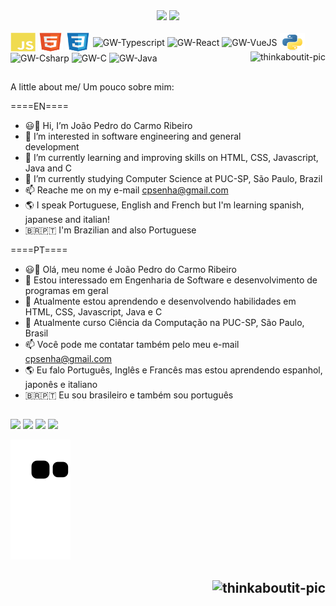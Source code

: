 <div align="center">
  <a href="https://github.com/JoaoGW"></a>
  <img height="180em" src="https://github-readme-stats.vercel.app/api?username=JoaoGW&show_icons=true&theme=merlot&include_all_commits=true&count_private=true"/>
  <img height="180em" src="https://github-readme-stats.vercel.app/api/top-langs/?username=JoaoGW&layout=compact&langs_count=7&theme=merlot"/>
</div>

<div style="display: inline_block"><br>
  <img align="center" alt="GW-Js" height="30" width="40" src="https://raw.githubusercontent.com/devicons/devicon/master/icons/javascript/javascript-plain.svg">
  <img align="center" alt="GW-HTML" height="30" width="40" src="https://raw.githubusercontent.com/devicons/devicon/master/icons/html5/html5-original.svg">
  <img align="center" alt="GW-CSS" height="30" width="40" src="https://raw.githubusercontent.com/devicons/devicon/master/icons/css3/css3-original.svg">
  <img align="center" alt="GW-Typescript" height="30" width="40" src="https://icongr.am/devicon/typescript-original.svg">
  <img align="center" alt="GW-React" height="30" width="40" src="https://icongr.am/devicon/react-original-wordmark.svg">
  <img align="center" alt="GW-VueJS" height="30" width="40" src="https://icongr.am/devicon/vuejs-original-wordmark.svg">
  <img align="center" alt="GW-Python" height="30" width="40" src="https://raw.githubusercontent.com/devicons/devicon/master/icons/python/python-original.svg">
  <img align="center" alt="GW-Csharp" height="30" width="40" src="https://icongr.am/devicon/csharp-original.svg">
  <img align="center" alt="GW-C" height="30" width="40" src="https://icongr.am/devicon/c-original.svg">
  <img align="center" alt="GW-Java" height="30" width="40" src="https://icongr.am/devicon/java-original.svg">
  <img align="right" alt="thinkaboutit-pic" height="150" src="https://miro.medium.com/max/1224/0*h5VbrXPSfo_lUSDj.png">
</div>
  
  ##
  
  A little about me/ Um pouco sobre mim: 
  
  ====EN====
- 😃👋 Hi, I’m João Pedro do Carmo Ribeiro
- 👀 I’m interested in software engineering and general development
- 🌱 I’m currently learning and improving skills on HTML, CSS, Javascript, Java and C
- 📖 I’m currently studying Computer Science at PUC-SP, São Paulo, Brazil
- 📫 Reache me on my e-mail cpsenha@gmail.com
- 🌎 I speak Portuguese, English and French but I'm learning spanish, japanese and italian!
- 🇧🇷🇵🇹 I'm Brazilian and also Portuguese

====PT====
- 😃👋 Olá, meu nome é João Pedro do Carmo Ribeiro
- 👀 Estou interessado em Engenharia de Software e desenvolvimento de programas em geral
- 🌱 Atualmente estou aprendendo e desenvolvendo habilidades em HTML, CSS, Javascript, Java e C
- 📖 Atualmente curso Ciência da Computação na PUC-SP, São Paulo, Brasil
- 📫 Você pode me contatar também pelo meu e-mail cpsenha@gmail.com
- 🌎 Eu falo Português, Inglês e Francês mas estou aprendendo espanhol, japonês e italiano
- 🇧🇷🇵🇹 Eu sou brasileiro e também sou português
  
 ##

<div>
  <a href="https://www.instagram.com/joaopedcr/" target="_blank"><img src="https://img.shields.io/badge/-Instagram-%23E4405F?style=for-the-badge&logo=instagram&logoColor=white" target="_blank"></a>
 <a href="https://discord.gg/" target="_blank"><img src="https://img.shields.io/badge/Discord-7289DA?style=for-the-badge&logo=discord&logoColor=white" target="_blank"></a> 
  <a href = "mailto:cpsenha@gmail.com"><img src="https://img.shields.io/badge/-Gmail-%23333?style=for-the-badge&logo=gmail&logoColor=white" target="_blank"></a>
  <a href="https://www.linkedin.com/in/jo%C3%A3o-pedro-do-carmo-ribeiro/" target="_blank"><img src="https://img.shields.io/badge/-LinkedIn-%230077B5?style=for-the-badge&logo=linkedin&logoColor=white" target="_blank"></a> 
  
  ![Snake animation](https://github.com/rafaballerini/rafaballerini/blob/output/github-contribution-grid-snake.svg)
  
  ## <img align="right" alt="thinkaboutit-pic" height="150" src="https://c.tenor.com/Xye24JC_F5sAAAAC/panda-office.gif">
  
  </div>
